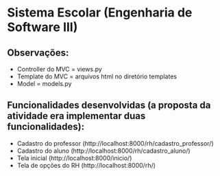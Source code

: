 # Sistema Escolar (Engenharia de Software III)
## Observações: 
- Controller do MVC = views.py
- Template do MVC = arquivos html no diretório templates
- Model = models.py
## Funcionalidades desenvolvidas (a proposta da atividade era implementar duas funcionalidades):
- Cadastro do professor (http://localhost:8000/rh/cadastro_professor/)
- Cadastro do aluno (http://localhost:8000/rh/cadastro_aluno/)
- Tela inicial (http://localhost:8000/inicio/)
- Tela de opções do RH (http://localhost:8000/rh/)

